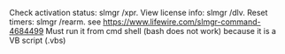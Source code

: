 Check activation status: slmgr /xpr. View license info: slmgr /dlv. Reset timers: slmgr /rearm.
see https://www.lifewire.com/slmgr-command-4684499
Must run it from cmd shell (bash does not work) because it is a VB script (.vbs)
